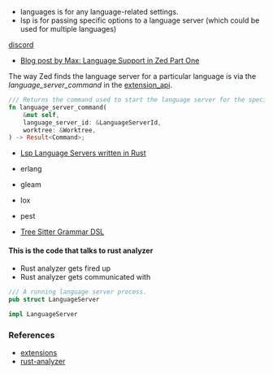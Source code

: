 
- languages is for any language-related settings.
- lsp is for passing specific options to a language server (which could be used for multiple languages)

[discord](https://discord.com/channels/869392257814519848/873293828805771284/1245827506532257862)

- [Blog post by Max: Language Support in Zed Part One](https://zed.dev/blog/language-extensions-part-1)

The way Zed finds the language server for a particular language is via the *language_server_command*
in the
[extension_api](https://github.com/zed-industries/zed/blob/main/crates/extension_api/src/extension_api.rs).

```rust
/// Returns the command used to start the language server for the specified language.
fn language_server_command(
    &mut self,
    language_server_id: &LanguageServerId,
    worktree: &Worktree,
) -> Result<Command>;
```

- [Lsp Language Servers written in Rust](https://microsoft.github.io/language-server-protocol/implementors/servers/)
- erlang
- gleam
- lox
- pest

- [Tree Sitter Grammar DSL](https://tree-sitter.github.io/tree-sitter/creating-parsers#the-grammar-dsl)

#### This is the code that talks to rust analyzer

- Rust analyzer gets fired up
- Rust analyzer gets communicated with

```rust
/// A running language server process.
pub struct LanguageServer

impl LanguageServer
```

### References
- [extensions](./extension.md)
- [rust-analyzer](./rustanalyzer.md)
